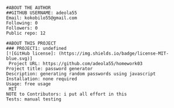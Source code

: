 
    #ABOUT THE AUTHOR
    ##GITHUB USERNAME: adeola55
    Email: kokobilo55@gmail.com
    Following: 0
    Followers: 0
    Public repo: 12

    #ABOUT THIS PROJECT
    ### PROJECT1: undefined
    [![GitHub license]: (https://img.shields.io/badge/license-MIT-blue.svg)]
     Project URL: https://github.com/adeola55/homework03
    Project title: password generator
    Description: generating random passwords using javascript
    Installation: none required
    Usage: free usage
     MIT
    NOTE to Contributors: i put all effort in this
    Tests: manual testing
    
    